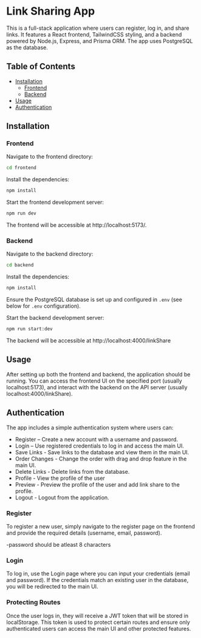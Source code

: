# Link Sharing App

This is a full-stack application where users can register, log in, and share links. It features a React frontend, TailwindCSS styling, and a backend powered by Node.js, Express, and Prisma ORM. The app uses PostgreSQL as the database.

## Table of Contents

- [Installation](#installation)
  - [Frontend](#frontend)
  - [Backend](#backend)
- [Usage](#usage)
- [Authentication](#authentication)

## Installation

### Frontend

Navigate to the frontend directory:

```bash
cd frontend
```

Install the dependencies:

```bash
npm install
```

Start the frontend development server:

```bash
npm run dev
```

The frontend will be accessible at http://localhost:5173/.

### Backend

Navigate to the backend directory:

```bash
cd backend
```

Install the dependencies:

```bash
npm install
```

Ensure the PostgreSQL database is set up and configured in `.env` (see below for `.env` configuration).

Start the backend development server:

```bash
npm run start:dev
```

The backend will be accessible at http://localhost:4000/linkShare

## Usage

After setting up both the frontend and backend, the application should be running. You can access the frontend UI on the specified port (usually localhost:5173), and interact with the backend on the API server (usually localhost:4000/linkShare).

## Authentication

The app includes a simple authentication system where users can:

- Register – Create a new account with a username and password.
- Login – Use registered credentials to log in and access the main UI.
- Save Links - Save links to the database and view them in the main UI.
- Order Changes - Change the order with drag and drop feature in the main UI.
- Delete Links - Delete links from the database.
- Profile - View the profile of the user
- Preview - Preview the profile of the user and add link share to the profile.
- Logout - Logout from the application.

### Register

To register a new user, simply navigate to the register page on the frontend and provide the required details (username, email, password).

-password should be atleast 8 characters

### Login

To log in, use the Login page where you can input your credentials (email and password). If the credentials match an existing user in the database, you will be redirected to the main UI.

### Protecting Routes

Once the user logs in, they will receive a JWT token that will be stored in localStorage. This token is used to protect certain routes and ensure only authenticated users can access the main UI and other protected features.
